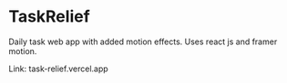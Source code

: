 # TaskRelief

Daily task web app with added motion effects. Uses react js and framer motion.


Link:
task-relief.vercel.app

